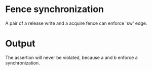 # Fence synchronization
A pair of a release write and a acquire fence can enforce 'sw' edge.

# Output
The assertion will never be violated, because a and b enforce a synchronization. 
